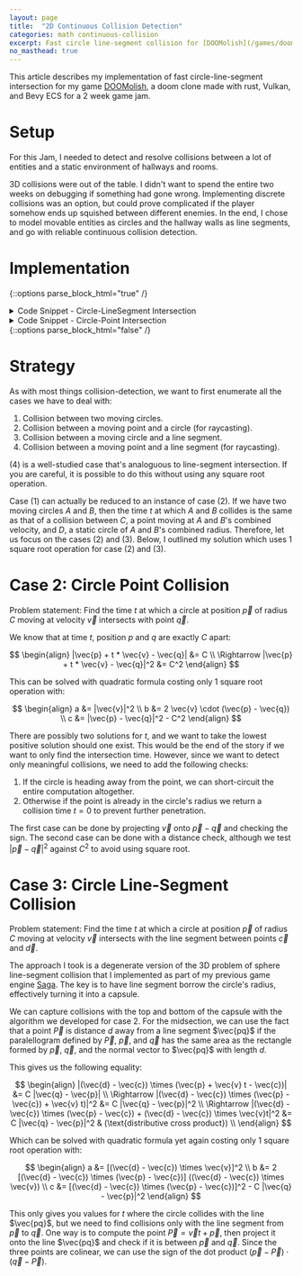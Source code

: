 ```yaml
---
layout: page
title:  "2D Continuous Collision Detection"
categories: math continuous-collision
excerpt: Fast circle line-segment collision for [DOOMolish](/games/doomolish)
no_masthead: true
---
```


This article describes my implementation of fast circle-line-segment intersection 
for my game [DOOMolish](/games/doomolish), a doom clone made with rust, Vulkan,
and Bevy ECS for a 2 week game jam.

# Setup

For this Jam, I needed to detect and resolve collisions between a lot of entities 
and a static environment of hallways and rooms.

3D collisions were out of the table. 
I didn't want to spend the entire two weeks on debugging if something had gone wrong.
Implementing discrete collisions was an option, but could prove complicated if the 
player somehow ends up squished between different enemies.
In the end, I chose to model movable entities as circles and the hallway walls as line segments, and go with reliable continuous collision detection.

# Implementation

{::options parse_block_html="true" /}
<details><summary markdown="span">Code Snippet - Circle-LineSegment Intersection</summary>

```rust
fn penetration_time_circle_line(circle: Circle, line_segment: LineSegment, direction: Vector2<f32>) -> Option<f32> {
    if direction.is_zero() {
        return None;
    }

    let normal_direction = line_segment.get_normal_scaled(circle.position);

    // this means the circle is moving perpendicular or away from the line segment
    // we can skip computation
    let moving_away = cgmath::dot(normal_direction, direction) >= 0.0;
    if moving_away {
        return None;
    }

    let end_position = direction + circle.position;

    // Let a = circle.position
    // Let b = circle.position + direction
    // Let c = line.0
    // Let d = line.1
    let badc = saga_utils::cross_2d(
        end_position - circle.position,
        line_segment.1 - line_segment.0,
    );
    let acdc = saga_utils::cross_2d(
        circle.position - line_segment.0,
        line_segment.1 - line_segment.0,
    );

    let quadratic_formula_a = badc * badc;
    let quadratic_formula_b = 2.0 * badc * acdc;
    let quadratic_formula_c = acdc * acdc - circle.radius * circle.radius * line_segment.len2();

    let is_solution_valid = |t: f32| {
        // checks if the intersection is in the part of the line we care about
        let p = direction * t + circle.position;
        let projection_onto_line =
            cgmath::dot(p - line_segment.0, line_segment.direction());

        let ray_intersects_capsule_segment =
            projection_onto_line >= 0.0 && projection_onto_line <= line_segment.len2();

        ray_intersects_capsule_segment
    };

    if let Ok(solutions) = saga_utils::solve_quadratic(quadratic_formula_a, quadratic_formula_b, quadratic_formula_c) {
        let does_solutions_has_both_signs = solutions.iter().fold(1.0, |a,b| a*b) <= 0.0;
        let is_first_solution_valid = solutions.iter().map(|&t| is_solution_valid(t)).nth(0).unwrap_or(false);

        let is_already_penetrating = does_solutions_has_both_signs && is_first_solution_valid;
        if is_already_penetrating {
            return Some(0.0);
        }

        return solutions.iter().find(|&&t| is_solution_valid(t) && t >= 0.0).map(|x| x.to_owned());
    }

    None
}
```
</details>


<details><summary markdown="span">Code Snippet - Circle-Point Intersection </summary>

```rust
fn penetration_time_circle_point(circle: Circle, point: Vector2<f32>, direction: Vector2<f32>) -> Option<f32> {
    let circle_to_point = point - circle.position;

    // We ignore collisions if ray goes away from circle
    if cgmath::dot(circle_to_point, direction) <= 0.0 {
        return None;
    }

    if circle_to_point.magnitude2() <= circle.radius * circle.radius {
        return Some(0.0);
    }

    let quadratic_formula_a = cgmath::dot(direction, direction);
    let quadratic_formula_b = -2.0 * cgmath::dot(direction, circle_to_point);
    let quadratic_formula_c =
        cgmath::dot(circle_to_point, circle_to_point) - circle.radius * circle.radius;

    let quadratic_solutions = saga_utils::solve_quadratic(
        quadratic_formula_a,
        quadratic_formula_b,
        quadratic_formula_c,
    );

    if let Ok(quadratic_solutions) = quadratic_solutions {
        return quadratic_solutions.iter().cloned().find(|&t| t >= 0.0);
    }

    None
}
```
</details>
{::options parse_block_html="false" /}
<br>

# Strategy

As with most things collision-detection, we want to first enumerate all the cases we have to deal with:
1. Collision between two moving circles.
2. Collision between a moving point and a circle (for raycasting).
3. Collision between a moving circle and a line segment.
4. Collision between a moving point and a line segment (for raycasting).

(4) is a well-studied case that's analoguous to line-segment intersection. 
If you are careful, it is possible to do this without using any square root operation.

Case (1) can actually be reduced to an instance of case (2). 
If we have two moving circles $A$ and $B$, then the time $t$ at which $A$ and $B$ collides is the same as that of a collision 
between $C$, a point moving at $A$ and $B$'s combined velocity, and $D$, a static circle of $A$ and $B$'s combined radius.
Therefore, let us focus on the cases (2) and (3). Below, I outlined my solution which uses 1 square root operation for case (2) and (3).

# Case 2: Circle Point Collision

Problem statement: Find the time $t$ at which a circle at position $\vec{p}$ of radius $C$ moving at velocity $\vec{v}$
intersects with point $\vec{q}$.

We know that at time $t$, position $p$ and $q$ are exactly $C$ apart:

$$
\begin{align}
|\vec{p} + t * \vec{v} - \vec{q}| &= C \\
\Rightarrow |\vec{p} + t * \vec{v} - \vec{q}|^2 &= C^2
\end{align}
$$

This can be solved with quadratic formula costing only 1 square root operation with:

$$
\begin{align}
    a &= |\vec{v}|^2 \\
    b &= 2 \vec{v} \cdot (\vec{p} - \vec{q}) \\
    c &= |\vec{p} - \vec{q}|^2 - C^2
\end{align}
$$

There are possibly two solutions for $t$, and we want to take the lowest positive solution
should one exist.
This would be the end of the story if we want to only find the intersection time.
However, since we want to detect only meaningful collisions, we need to add the following checks:

1. If the circle is heading away from the point, we can short-circuit the entire computation altogether.
2. Otherwise if the point is already in the circle's radius we return a collision time $t = 0$ to prevent further penetration.

The first case can be done by projecting $\vec{v}$ onto $\vec{p} - \vec{q}$ and checking the sign.
The second case can be done with a distance check, although we test $|\vec{p} - \vec{q}|^2$ against $C^2$ to avoid using square root.

# Case 3: Circle Line-Segment Collision

Problem statement: Find the time $t$ at which a circle at position $\vec{p}$ of radius $C$ moving at velocity $\vec{v}$ intersects with the line segment between points $\vec{c}$ and $\vec{d}$.

The approach I took is a degenerate version of the 3D problem of sphere line-segment collision that I implemented as part of 
my previous game engine [Saga](/graphics/saga-engine/).
The key is to have line segment borrow the circle's radius, effectively turning it into a capsule.

We can capture collisions with the top and bottom of the capsule with the algorithm we developed for case 2.
For the midsection, we can use the fact that a point $\vec{P}$ is distance $d$ away from a line segment $\vec{pq}$ 
if the paralellogram defined by $\vec{P}$, $\vec{p}$, and $\vec{q}$ has the same area as the rectangle 
formed by $\vec{p}$, $\vec{q}$, and the normal vector to $\vec{pq}$ with length $d$.

This gives us the following equality:

$$
\begin{align}
    |(\vec{d} - \vec{c}) \times (\vec{p} + \vec{v} t - \vec{c})| &= C |\vec{q} - \vec{p}| \\
    \Rightarrow |(\vec{d} - \vec{c}) \times (\vec{p} - \vec{c}) + \vec{v} t)|^2 &= C |\vec{q} - \vec{p}|^2 \\
    \Rightarrow |(\vec{d} - \vec{c}) \times (\vec{p} - \vec{c}) + (\vec{d} - \vec{c}) \times \vec{v}t|^2 &= C |\vec{q} - \vec{p}|^2 & (\text{distributive cross product}) \\
\end{align}
$$

Which can be solved with quadratic formula yet again costing only 1 square root operation with:

$$
\begin{align}
    a &= [(\vec{d} - \vec{c}) \times \vec{v}]^2 \\
    b &= 2 [(\vec{d} - \vec{c}) \times (\vec{p} - \vec{c})] ((\vec{d} - \vec{c}) \times \vec{v}) \\
    c &= [(\vec{d} - \vec{c}) \times (\vec{p} - \vec{c})]^2 - C |\vec{q} - \vec{p}|^2
\end{align}
$$

This only gives you values for $t$ where the circle collides with the line $\vec{pq}$, but we need to find collisions only with the line segment from $\vec{p}$ to $\vec{q}$.
One way is to compute the point $\vec{P} = \vec{v} t + \vec{p}$, then project it onto the line $\vec{pq}$ and check if it is between $\vec{p}$ and $\vec{q}$.
Since the three points are colinear, we can use the sign of the dot product $(\vec{p} - \vec{P}) \cdot (\vec{q} - \vec{P})$.
